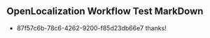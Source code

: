 ## OpenLocalization Workflow Test MarkDown
* 87f57c6b-78c6-4262-9200-f85d23db66e7 thanks!

<!--HONumber=Jul16_HO5-->


